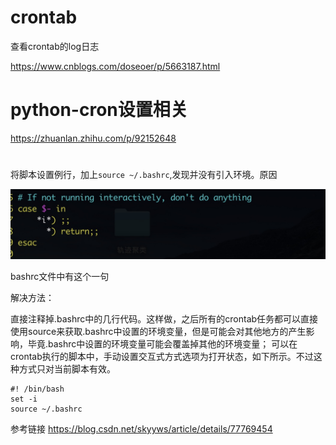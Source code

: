# crontab 

查看crontab的log日志

https://www.cnblogs.com/doseoer/p/5663187.html






# python-cron设置相关

https://zhuanlan.zhihu.com/p/92152648


# 

将脚本设置例行，加上`source ~/.bashrc`,发现并没有引入环境。原因

![-w528](media/15821981132887/15821981832654.jpg)

bashrc文件中有这个一句

解决方法：

直接注释掉.bashrc中的几行代码。这样做，之后所有的crontab任务都可以直接使用source来获取.bashrc中设置的环境变量，但是可能会对其他地方的产生影响，毕竟.bashrc中设置的环境变量可能会覆盖掉其他的环境变量；
可以在crontab执行的脚本中，手动设置交互式方式选项为打开状态，如下所示。不过这种方式只对当前脚本有效。

```
#! /bin/bash
set -i
source ~/.bashrc
```

参考链接 https://blog.csdn.net/skyyws/article/details/77769454